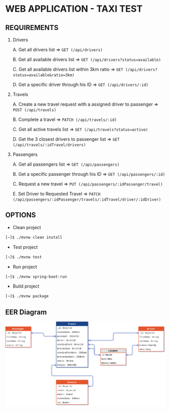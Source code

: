 # WEB APPLICATION - TAXI TEST

## REQUIREMENTS

1. Drivers

	A. Get all drivers list => `GET (/api/drivers)`

	B. Get all available drivers list => `GET (/api/drivers?status=available)`

	C. Get all available drivers list within 3km ratio => `GET (/api/drivers?status=available&ratio=3km)`

	D. Get a specific driver through his ID => `GET (/api/drivers/:id)`

2. Travels

	A. Create a new travel request with a assigned driver to passenger => `POST (/api/travels)`

	B. Complete a travel => `PATCH (/api/travels/:id)`

	C. Get all active travels list => `GET (/api/travels?status=active)`

	D. Get the 3 closest drivers to passenger list => `GET (/api/travels/:idTravel/drivers)`

3. Passengers

	A. Get all passengers list => `GET (/api/passengers)`

	B. Get a specific passenger through his ID => `GET (/api/passengers/:id)`

	C. Request a new travel => `PUT (/api/passengers/:idPassenger/travel)`

	E. Set Driver to Requested Travel => `PATCH (/api/passengers/:idPassenger/travels/:idTravel/driver/:idDriver)`

## OPTIONS

* Clean project

```bash
[~]$ ./mvnw clean install
```

* Test project

```bash
[~]$ ./mvnw test
```

* Run project

```bash
[~]$ ./mvnw spring-boot:run
```

* Build project

```bash
[~]$ ./mvnw package
```

## EER Diagram

![EER Diagram](./taxiMehsEER.png)
